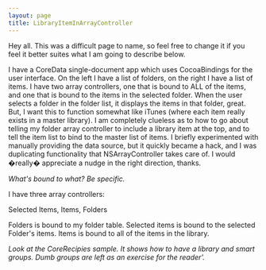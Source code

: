 ```yaml
---
layout: page
title: LibraryItemInArrayController
---
```


Hey all.  This was a difficult page to name, so feel free to change it if you feel it better suites what I am going to describe below.

I have a CoreData single-document app which uses CocoaBindings for the user interface.  On the left I have a list of folders, on the right I have a list of items.  I have two array controllers, one that is bound to ALL of the items, and one that is bound to the items in the selected folder.  When the user selects a folder in the folder list, it displays the items in that folder, great.  But, I want this to function somewhat like iTunes (where each item really exists in a master library).  I am completely clueless as to how to go about telling my folder array controller to include a library item at the top, and to tell the item list to bind to the master list of items.  I briefly experimented with manually providing the data source, but it quickly became a hack, and I was duplicating functionality that NSArrayController takes care of.  I would �really� appreciate a nudge in the right direction, thanks.

*What's bound to what? Be specific.*

I have three array controllers:

Selected Items,
Items,
Folders

Folders is bound to my folder table.  Selected items is bound to the selected Folder's items.  Items is bound to all of the items in the library.

*Look at the CoreRecipies sample. It shows how to have a library and smart groups. Dumb groups are left as an exercise for the reader'.*

